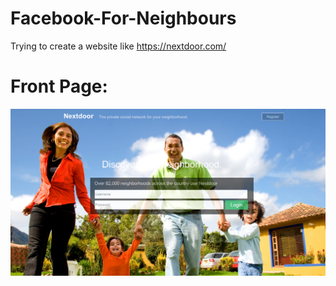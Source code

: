# Facebook-For-Neighbours
Trying to create a website like https://nextdoor.com/

# Front Page:

![Link](https://github.com/rakeshsukla53/facebook-for-neighbours/blob/master/source/static/img/Selection_009.png)